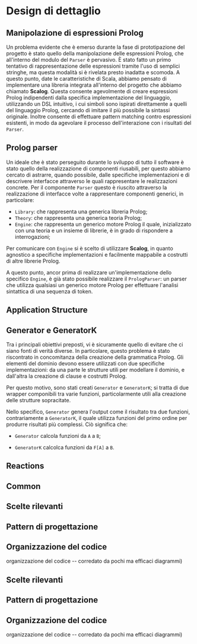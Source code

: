 # Design di dettaglio

## Manipolazione di espressioni Prolog

Un problema evidente che è emerso durante la fase di prototipazione del progetto
è stato quello della manipolazione delle espressioni Prolog, che all'interno del
modulo del `Parser` è pervasivo. È stato fatto un primo tentativo di
rappresentazione delle espressioni tramite l'uso di semplici stringhe, ma questa
modalità si è rivelata presto inadatta e scomoda. A questo punto, date le
caratteristiche di Scala, abbiamo pensato di implementare una libreria integrata
all'interno del progetto che abbiamo chiamato **Scalog**. Questa consente
agevolmente di creare espressioni Prolog indipendenti dalla specifica
implementazione del linguaggio, utilizzando un DSL intuitivo, i cui simboli sono
ispirati direttamente a quelli del linguaggio Prolog, cercando di imitare il più
possibile la sintassi originale. Inoltre consente di effettuare pattern matching
contro espressioni esistenti, in modo da agevolare il processo dell'interazione
con i risultati del `Parser`.

## Prolog parser

Un ideale che è stato perseguito durante lo sviluppo di tutto il software è
stato quello della realizzazione di componenti riusabili, per questo abbiamo
cercato di astrarre, quando possibile, dalle specifiche implementazioni e di
descrivere interfacce attraverso le quali rappresentare le realizzazioni
concrete. Per il componente `Parser` questo è riuscito attraverso la
realizzazione di interfacce volte a rappresentare componenti generici, in
particolare:

- `Library`: che rappresenta una generica libreria Prolog;
- `Theory`: che rappresenta una generica teoria Prolog;
- `Engine`: che rappresenta un generico motore Prolog il quale, inizializzato
  con una teoria e un insieme di librerie, è in grado di rispondere a
  interrogazioni;

Per comunicare con `Engine` si è scelto di utilizzare **Scalog**, in quanto
agnostico a specifiche implementazioni e facilmente mappabile a costrutti di
altre librerie Prolog.

A questo punto, ancor prima di realizzare un'implementazione dello specifico
`Engine`, è già stato possibile realizzare il `PrologParser`: un parser che
utilizza qualsiasi un generico motore Prolog per effettuare l'analisi sintattica
di una sequenza di token.

## Application Structure

## Generator e GeneratorK

Tra i principali obiettivi preposti, vi è sicuramente quello di evitare che ci
siano fonti di verità diverse. In particolare, questo problema è stato
riscontrato in concomitanza della creazione della grammatica Prolog. Gli
elementi del dominio devono essere utilizzati con due specifiche
implementazioni: da una parte le strutture utili per modellare il dominio, e
dall'altra la creazione di clause e costrutti Prolog.

Per questo motivo, sono stati creati `Generator` e `GeneratorK`; si tratta di
due wrapper componibili tra varie funzioni, particolarmente utili alla creazione
delle strutture sopracitate.

Nello specifico, `Generator` genera l'output come il risultato tra due funzioni,
contrariamente a `GeneratorK`, il quale utilizza funzioni del primo ordine per
produrre risultati più complessi. Ciò significa che:

- `Generator` calcola funzioni da `A` a `B`;

- `GeneratorK` calcolca funzioni da `F[A]` a `B`.

<!--
questo va su implementazione

Occorre sottolineare che in `GeneratorK`, il valore restituito `B`
debba essere un monoide
-->

## Reactions

## Common

## Scelte rilevanti

## Pattern di progettazione

## Organizzazione del codice

organizzazione del codice -- corredato da pochi ma efficaci diagrammi)

<!--
Secondo me i dependent types è meglio che stanno nel 4
Approfondimento su model, da path dependent types ->
a dependent types, diagramma trait di commons, l'implementazione
magica di Reaction, dettaglio del parsing/lexer

Suddividerei i capitoli common/parser, ecc.. dentro a organizzazione
del codice

Il design di dettaglio "esplode" (dettaglia) l'architettura, ma viene
concettualmente prima dell'implementazione, quindi non metteteci diagrammi
ultra-dettagliati estratti dal codice, quelli vanno nella parte di
implementazione eventualmente.
-->

## Scelte rilevanti

## Pattern di progettazione

## Organizzazione del codice

organizzazione del codice -- corredato da pochi ma efficaci diagrammi)
